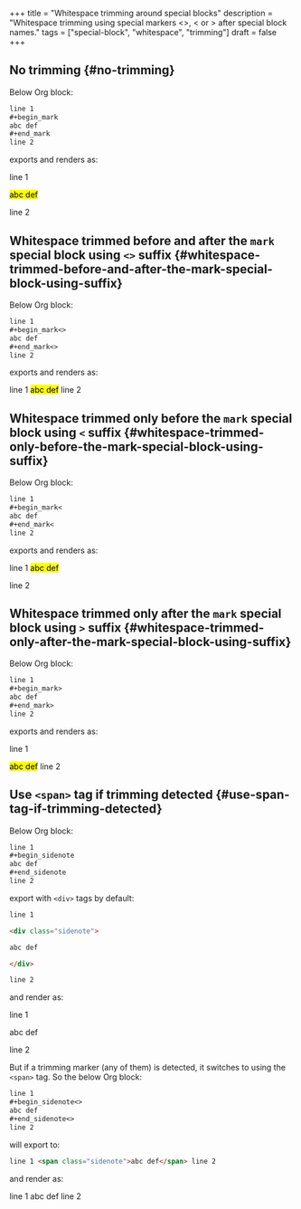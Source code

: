 +++
title = "Whitespace trimming around special blocks"
description = "Whitespace trimming using special markers <>, < or > after special block names."
tags = ["special-block", "whitespace", "trimming"]
draft = false
+++

## No trimming {#no-trimming}

Below Org block:

```org
line 1
#+begin_mark
abc def
#+end_mark
line 2
```

exports and renders as:

line 1

<mark>abc def</mark>

line 2


## Whitespace trimmed before and after the `mark` special block using `<>` suffix {#whitespace-trimmed-before-and-after-the-mark-special-block-using-suffix}

Below Org block:

```org
line 1
#+begin_mark<>
abc def
#+end_mark<>
line 2
```

exports and renders as:

line 1 <mark>abc def</mark> line 2


## Whitespace trimmed only before the `mark` special block using `<` suffix {#whitespace-trimmed-only-before-the-mark-special-block-using-suffix}

Below Org block:

```org
line 1
#+begin_mark<
abc def
#+end_mark<
line 2
```

exports and renders as:

line 1 <mark>abc def</mark>

line 2


## Whitespace trimmed only after the `mark` special block using `>` suffix {#whitespace-trimmed-only-after-the-mark-special-block-using-suffix}

Below Org block:

```org
line 1
#+begin_mark>
abc def
#+end_mark>
line 2
```

exports and renders as:

line 1

<mark>abc def</mark> line 2


## Use `<span>` tag if trimming detected {#use-span-tag-if-trimming-detected}

Below Org block:

```org
line 1
#+begin_sidenote
abc def
#+end_sidenote
line 2
```

export with `<div>` tags by default:

```html { linenos=table, linenostart=1 }
line 1

<div class="sidenote">

abc def

</div>

line 2
```

and render as:

line 1

<div class="sidenote">

abc def

</div>

line 2

But if a trimming marker (any of them) is detected, it switches to
using the `<span>` tag. So the below Org block:

```org
line 1
#+begin_sidenote<>
abc def
#+end_sidenote<>
line 2
```

will export to:

```html { linenos=table, linenostart=1 }
line 1 <span class="sidenote">abc def</span> line 2
```

and render as:

line 1 <span class="sidenote">abc def</span> line 2
